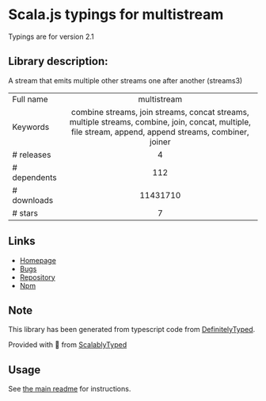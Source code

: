
# Scala.js typings for multistream

Typings are for version 2.1

## Library description:
A stream that emits multiple other streams one after another (streams3)

|                    |                 |
| ------------------ | :-------------: |
| Full name          | multistream |
| Keywords           | combine streams, join streams, concat streams, multiple streams, combine, join, concat, multiple, file stream, append, append streams, combiner, joiner |
| # releases         | 4 |
| # dependents       | 112 |
| # downloads        | 11431710 |
| # stars            | 7 |

## Links
- [Homepage](https://github.com/feross/multistream)
- [Bugs](https://github.com/feross/multistream/issues)
- [Repository](https://github.com/feross/multistream)
- [Npm](https://www.npmjs.com/package/multistream)
    


## Note
This library has been generated from typescript code from [DefinitelyTyped](https://definitelytyped.org).

Provided with :purple_heart: from [ScalablyTyped](https://github.com/oyvindberg/ScalablyTyped)

## Usage
See [the main readme](../../readme.md) for instructions.


